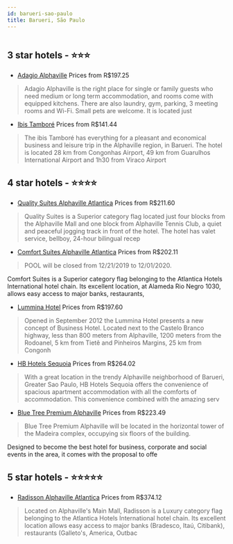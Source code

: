 ```yaml
---
id: barueri-sao-paulo
title: Barueri, São Paulo
---
```


<center><img src="https://novo-hu.s3.amazonaws.com/reservas/ota/prod/hotel/2577/001-fachada-adagio-alphaville-001_20191204160547.jpg" alt="" /></center>


##  3 star hotels - ⭐️⭐️⭐️

-    [Adagio Alphaville](https://us.hurb.com/hotels/barueri/adagio-alphaville-OMN-5353?cmp=18055) Prices from R$197.25
   > Adagio Alphaville is the right place for single or family guests who need medium or long term accommodation, and rooms come with equipped kitchens. There are also laundry, gym, parking, 3 meeting rooms and Wi-Fi. Small pets are welcome. It is located just
-    [Ibis Tamboré](https://us.hurb.com/hotels/barueri/ibis-tambore-OMN-7247?cmp=18055) Prices from R$141.44
   > The ibis Tamboré has everything for a pleasant and economical business and leisure trip in the Alphaville region, in Barueri. The hotel is located 28 km from Congonhas Airport, 49 km from Guarulhos International Airport and 1h30 from Viraco Airport

##  4 star hotels - ⭐️⭐️⭐️⭐️

-    [Quality Suítes Alphaville Atlantica](https://us.hurb.com/hotels/barueri/quality-suites-alphaville-atlantica-OMN-1985?cmp=18055) Prices from R$211.60
   > Quality Suites is a Superior category flag located just four blocks from the Alphaville Mall and one block from Alphaville Tennis Club, a quiet and peaceful jogging track in front of the hotel.The hotel has valet service, bellboy, 24-hour bilingual recep
-    [Comfort Suítes Alphaville Atlantica](https://us.hurb.com/hotels/barueri/comfort-suites-alphaville-atlantica-OMN-1943?cmp=18055) Prices from R$202.11
   > POOL will be closed from 12/21/2019 to 12/01/2020.Comfort Suites is a Superior category flag belonging to the Atlantica Hotels International hotel chain. Its excellent location, at Alameda Rio Negro 1030, allows easy access to major banks, restaurants, 
-    [Lummina Hotel](https://us.hurb.com/hotels/barueri/lummina-hotel-OMN-2663?cmp=18055) Prices from R$197.60
   > Opened in September 2012 the Lummina Hotel presents a new concept of Business Hotel. Located next to the Castelo Branco highway, less than 800 meters from Alphaville, 1200 meters from the Rodoanel, 5 km from Tietê and Pinheiros Margins, 25 km from Congonh
-    [HB Hotels Sequoia](https://us.hurb.com/hotels/barueri/hb-hotels-sequoia-OMN-6885?cmp=18055) Prices from R$264.02
   > With a great location in the trendy Alphaville neighborhood of Barueri, Greater Sao Paulo, HB Hotels Sequoia offers the convenience of spacious apartment accommodation with all the comforts of accommodation. This convenience combined with the amazing serv
-    [Blue Tree Premium Alphaville](https://us.hurb.com/hotels/barueri/blue-tree-premium-alphaville-OMN-4527?cmp=18055) Prices from R$223.49
   > Blue Tree Premium Alphaville will be located in the horizontal tower of the Madeira complex, occupying six floors of the building.Designed to become the best hotel for business, corporate and social events in the area, it comes with the proposal to offe

##  5 star hotels - ⭐️⭐️⭐️⭐️⭐️

-    [Radisson Alphaville Atlantica](https://us.hurb.com/hotels/barueri/radisson-alphaville-atlantica-OMN-1992?cmp=18055) Prices from R$374.12
   > Located on Alphaville's Main Mall, Radisson is a Luxury category flag belonging to the Atlantica Hotels International hotel chain. Its excellent location allows easy access to major banks (Bradesco, Itaú, Citibank), restaurants (Galleto's, America, Outbac
